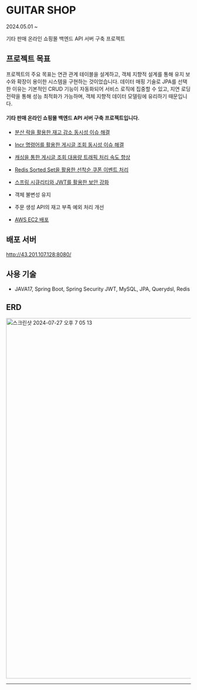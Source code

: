 # GUITAR SHOP
  2024.05.01 ~ 

  
  기타 판매 온라인 쇼핑몰 백엔드 API 서버 구축 프로젝트

## 프로젝트 목표
프로젝트의 주요 목표는 연관 관계 테이블을 설계하고, 객체 지향적 설계를 통해 유지 보수와 확장이 용이한 시스템을 구현하는 것이었습니다. 데이터 매핑 기술로 JPA를 선택한 이유는 기본적인 CRUD 기능이 자동화되어 서비스 로직에 집중할 수 있고, 지연 로딩 전략을 통해 성능 최적화가 가능하며, 객체 지향적 데이터 모델링에 유리하기 때문입니다.

#### 기타 판매 온라인 쇼핑몰 백엔드 API 서버 구축 프로젝트입니다.

* [분산 락을 활용한 재고 감소 동시성 이슈 해결](https://velog.io/@ssbin0916/Redis-%EB%B6%84%EC%82%B0-%EB%9D%BD%EC%9D%84-%ED%99%9C%EC%9A%A9%ED%95%9C-%EC%9E%AC%EA%B3%A0-%EA%B0%90%EC%86%8C-%EB%8F%99%EC%8B%9C%EC%84%B1-%EC%9D%B4%EC%8A%88-%ED%95%B4%EA%B2%B0)

* [Incr 명령어를 활용한 게시글 조회 동시성 이슈 해결](https://velog.io/@ssbin0916/Redis%EB%A5%BC-%ED%99%9C%EC%9A%A9%ED%95%9C-%EA%B2%8C%EC%8B%9C%EA%B8%80-%EC%A1%B0%ED%9A%8C-%EB%8F%99%EC%8B%9C%EC%84%B1-%EC%9D%B4%EC%8A%88-%ED%95%B4%EA%B2%B0)

* [캐싱을 통한 게시글 조회 대용량 트래픽 처리 속도 향상](https://velog.io/@ssbin0916/Redis-%EC%BA%90%EC%8B%B1%EC%9D%84-%ED%86%B5%ED%95%9C-%EB%8C%80%EC%9A%A9%EB%9F%89-%ED%8A%B8%EB%9E%98%ED%94%BD-%EC%B2%98%EB%A6%AC)

* [Redis Sorted Set을 활용한 선착순 쿠폰 이벤트 처리](https://velog.io/@ssbin0916/Redis%EC%9D%98-Sorted-Set%EB%A5%BC-%ED%99%9C%EC%9A%A9%ED%95%9C-%EC%84%A0%EC%B0%A9%EC%88%9C-%EC%BF%A0%ED%8F%B0-%EC%9D%B4%EB%B2%A4%ED%8A%B8)
  
* [스프링 시큐리티와 JWT를 활용한 보안 강화](https://velog.io/@ssbin0916/Spring-Security%EC%99%80-JWT)
  
* 객체 불변성 유지

* 주문 생성 API의 재고 부족 예외 처리 개선
  
* [AWS EC2 배포](https://velog.io/@ssbin0916/AWS-EC2-%ED%94%84%EB%A1%9C%EC%A0%9D%ED%8A%B8-%EB%B0%B0%ED%8F%AC)


## 배포 서버
http://43.201.107.128:8080/


## 사용 기술

* JAVA17, Spring Boot, Spring Security JWT, MySQL, JPA, Querydsl, Redis

## ERD

<img width="982" alt="스크린샷 2024-07-27 오후 7 05 13" src="https://github.com/user-attachments/assets/a87f633c-3397-489b-ba28-41c26d2b9e01">

---

